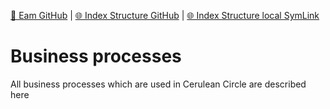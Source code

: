 [📁 Eam GitHub](/cerulean-circle-unlimited-2cu/governance/eam.md) | [🌐 Index Structure GitHub](/cerulean-circle-unlimited-2cu/governance/eam/business-processes.md) | [🌐 Index Structure local SymLink](./business-processes.entry.md)

# Business processes

All business processes which are used in Cerulean Circle are described here
